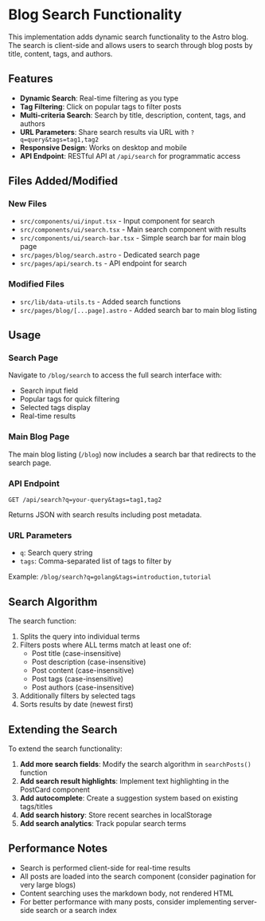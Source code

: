 # Blog Search Functionality

This implementation adds dynamic search functionality to the Astro blog. The search is client-side and allows users to search through blog posts by title, content, tags, and authors.

## Features

- **Dynamic Search**: Real-time filtering as you type
- **Tag Filtering**: Click on popular tags to filter posts
- **Multi-criteria Search**: Search by title, description, content, tags, and authors
- **URL Parameters**: Share search results via URL with `?q=query&tags=tag1,tag2`
- **Responsive Design**: Works on desktop and mobile
- **API Endpoint**: RESTful API at `/api/search` for programmatic access

## Files Added/Modified

### New Files
- `src/components/ui/input.tsx` - Input component for search
- `src/components/ui/search.tsx` - Main search component with results
- `src/components/ui/search-bar.tsx` - Simple search bar for main blog page
- `src/pages/blog/search.astro` - Dedicated search page
- `src/pages/api/search.ts` - API endpoint for search

### Modified Files
- `src/lib/data-utils.ts` - Added search functions
- `src/pages/blog/[...page].astro` - Added search bar to main blog listing

## Usage

### Search Page
Navigate to `/blog/search` to access the full search interface with:
- Search input field
- Popular tags for quick filtering
- Selected tags display
- Real-time results

### Main Blog Page
The main blog listing (`/blog`) now includes a search bar that redirects to the search page.

### API Endpoint
```
GET /api/search?q=your-query&tags=tag1,tag2
```

Returns JSON with search results including post metadata.

### URL Parameters
- `q`: Search query string
- `tags`: Comma-separated list of tags to filter by

Example: `/blog/search?q=golang&tags=introduction,tutorial`

## Search Algorithm

The search function:
1. Splits the query into individual terms
2. Filters posts where ALL terms match at least one of:
   - Post title (case-insensitive)
   - Post description (case-insensitive) 
   - Post content (case-insensitive)
   - Post tags (case-insensitive)
   - Post authors (case-insensitive)
3. Additionally filters by selected tags
4. Sorts results by date (newest first)

## Extending the Search

To extend the search functionality:

1. **Add more search fields**: Modify the search algorithm in `searchPosts()` function
2. **Add search result highlights**: Implement text highlighting in the PostCard component
3. **Add autocomplete**: Create a suggestion system based on existing tags/titles
4. **Add search history**: Store recent searches in localStorage
5. **Add search analytics**: Track popular search terms

## Performance Notes

- Search is performed client-side for real-time results
- All posts are loaded into the search component (consider pagination for very large blogs)
- Content searching uses the markdown body, not rendered HTML
- For better performance with many posts, consider implementing server-side search or a search index
